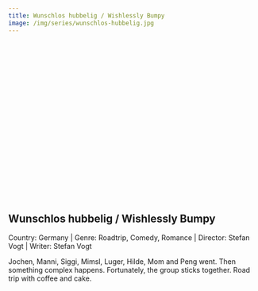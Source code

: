 ```yaml
---
title: Wunschlos hubbelig / Wishlessly Bumpy
image: /img/series/wunschlos-hubbelig.jpg
---
```

<iframe width="560" height="315" src="" frameborder="0" allow="accelerometer; autoplay; encrypted-media; gyroscope; picture-in-picture" allowfullscreen></iframe>

## Wunschlos hubbelig / Wishlessly Bumpy
Country: Germany | Genre: Roadtrip, Comedy, Romance | Director: Stefan Vogt | Writer: Stefan Vogt 

Jochen, Manni, Siggi, Mimsl, Luger, Hilde, Mom and Peng went. Then something complex happens. Fortunately, the group sticks together. Road trip with coffee and cake.
